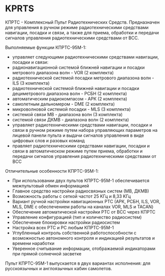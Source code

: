 # KPRTS
КПРТС - Комплексный Пульт Радиотехнических Средств. Предназначен для управления в ручном режиме радиотехническими средствами навигации, посадки и связи, а также для приема, обработки и передачи сигналов управления радиотехническими средствами от ВСС.

Выполняемые функции КПРТС-95М-1:

- управляет следующими радиотехническими средствами навигации, посадки и связи:
- радионавигационной системой ближней навигации и посадки метрового диапазона волн - VOR (2 комплекта)
- радиотехнической системой посадки метрового диапазона волн - ILS (3 комплекта)
- радиотехнической системой ближней навигации и посадки дециметрового диапазона волн - РСБН (2 комплекта)
- автоматическим радиокомпасом - АРК (2 комплекта)
- самолетным дальномером - DME (2 комплекта)
- микроволновой системой посадки - MLS (3 комплекта)
- системой связи МВ - диапазона волн (3 комплекта)
- системой связи ДКМВ - диапазона волн (2 комплекта)
- управляет радиотехническими средствами навигации, посадки и связи в ручном режиме путем набора управляющих параметров на лицевой панели пульта и выдачи сигналов управления в виде цифровых слов и разовых команд
- правляет радиотехническими средствами навигации, посадки и связи в автоматическом режиме путем приема, обработки и передачи сигналов управления радиотехническими средствами от ВСС

Отличительные особенности КПРТС-95М-1:

- При использовании двух пультов КПРТС-95М-1 обеспечивается межпультовый обмен информацией
- Главное средство настройки радиосвязных систем (МВ, ДКМВ)
- Возможность работы с сеткой частот 25 KГц и 8,33 KГц
- Вариант ручной настройки навигационных РТС (АРК, РСБН, ILS, VOR, MLS, DME с обеспечением работы на каналах VOR, MLS и TACAN)
- Обеспечение автоматической настройки РТС от ВСС через КПРТС
- Управление конфигурацией (тип и количество радиосистем)
- Обеспечение блокировки настройки радиосистем
- Настройка всех РТС и РС любым КПРТС-95М-1
- Углубленный контроль собственной работоспособности с возможностью автономного контроля и индикацией результатов и времени наработки
- Уверенное считывание информации, отображаемой индикаторами при прямой солнечной засветке

Пульт КПРТС-95М-1 выпускается в двух вариантах исполнения: для русскоязычных и англоязычных кабин самолетов.
